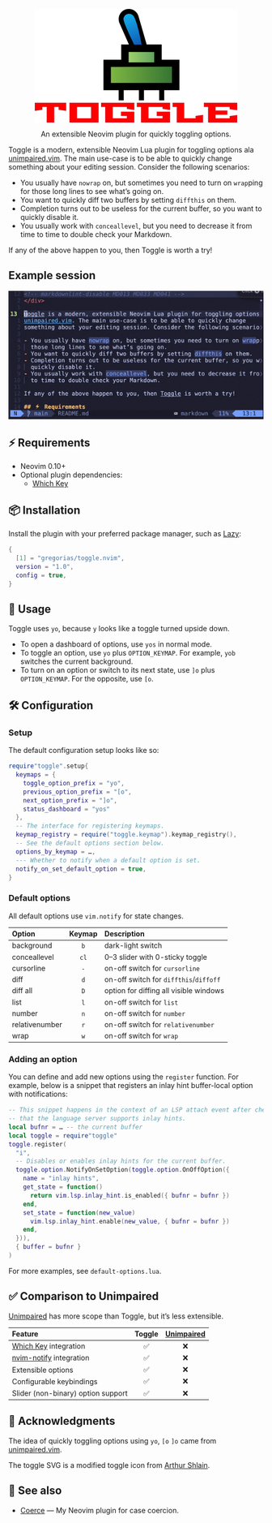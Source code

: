 <!-- markdownlint-disable MD013 MD033 MD041 -->

<div align="center">
  <p>
    <img src="assets/toggle-switch.png" align="center" alt="Toggle Logo"
         width="400" />
  </p>
  <p>
    An extensible Neovim plugin for quickly toggling options.
  </p>
</div>

Toggle is a modern, extensible Neovim Lua plugin for toggling options ala
[unimpaired.vim][unimpaired]. The main use-case is to be able to quickly change
something about your editing session. Consider the following scenarios:

- You usually have `nowrap` on, but sometimes you need to turn on `wrap`ping for
  those long lines to see what’s going on.
- You want to quickly diff two buffers by setting `diffthis` on them.
- Completion turns out to be useless for the current buffer, so you want to
  quickly disable it.
- You usually work with `conceallevel`, but you need to decrease it from time
  to time to double check your Markdown.

If any of the above happen to you, then Toggle is worth a try!

## Example session

![tty](assets/toggle-session.gif)

## ⚡️ Requirements

- Neovim 0.10+
- Optional plugin dependencies:
  - [Which Key][which-key]

## 📦 Installation

Install the plugin with your preferred package manager, such as [Lazy]:

```lua
{
  [1] = "gregorias/toggle.nvim",
  version = "1.0",
  config = true,
}
```

## 🚀 Usage

Toggle uses `yo`, because `y` looks like a toggle turned upside down.

- To open a dashboard of options, use `yos` in normal mode.
- To toggle an option, use `yo` plus `OPTION_KEYMAP`. For example, `yob`
  switches the current background.
- To turn on an option or switch to its next state, use `]o` plus
  `OPTION_KEYMAP`. For the opposite, use `[o`.

## 🛠️ Configuration

### Setup

The default configuration setup looks like so:

```lua
require"toggle".setup{
  keymaps = {
    toggle_option_prefix = "yo",
    previous_option_prefix = "[o",
    next_option_prefix = "]o",
    status_dashboard = "yos"
  },
  -- The interface for registering keymaps.
  keymap_registry = require("toggle.keymap").keymap_registry(),
  -- See the default options section below.
  options_by_keymap = …,
  --- Whether to notify when a default option is set.
  notify_on_set_default_option = true,
}
```

### Default options

All default options use `vim.notify` for state changes.

| Option         | Keymap | Description                            |
| :--            | :--:   | :--                                    |
| background     | `b`    | dark-light switch                      |
| conceallevel   | `cl`   | 0–3 slider with 0-sticky toggle        |
| cursorline     | `-`    | on-off switch for `cursorline`         |
| diff           | `d`    | on-off switch for `diffthis`/`diffoff` |
| diff all       | `D`    | option for diffing all visible windows |
| list           | `l`    | on-off switch for `list`               |
| number         | `n`    | on-off switch for `number`             |
| relativenumber | `r`    | on-off switch for `relativenumber`     |
| wrap           | `w`    | on-off switch for `wrap`               |

### Adding an option

You can define and add new options using the `register` function. For example,
below is a snippet that registers an inlay hint buffer-local option with
notifications:

```lua
-- This snippet happens in the context of an LSP attach event after checking
-- that the language server supports inlay hints.
local bufnr = … -- the current buffer
local toggle = require"toggle"
toggle.register(
  "i",
  -- Disables or enables inlay hints for the current buffer.
  toggle.option.NotifyOnSetOption(toggle.option.OnOffOption({
    name = "inlay hints",
    get_state = function()
      return vim.lsp.inlay_hint.is_enabled({ bufnr = bufnr })
    end,
    set_state = function(new_value)
      vim.lsp.inlay_hint.enable(new_value, { bufnr = bufnr })
    end,
  })),
  { buffer = bufnr }
)
```

For more examples, see `default-options.lua`.

## ✅ Comparison to Unimpaired

[Unimpaired][unimpaired] has more scope than Toggle, but it’s less extensible.

| Feature                            | Toggle | [Unimpaired][unimpaired] |
| :--                                | :--:   | :--:                     |
| [Which Key][which-key] integration | ✅     | ❌                       |
| [nvim-notify] integration          | ✅     | ❌                       |
| Extensible options                 | ✅     | ❌                       |
| Configurable keybindings           | ✅     | ❌                       |
| Slider (non-binary) option support | ✅     | ❌                       |

## 🙏 Acknowledgments

The idea of quickly toggling options using `yo`, `[o` `]o` came from
[unimpaired.vim][unimpaired].

The toggle SVG is a modified toggle icon from
[Arthur Shlain](https://usefulicons.com/).

## 🔗 See also

- [Coerce](https://github.com/gregorias/coerce.nvim) — My Neovim plugin for case coercion.

[Lazy]: https://github.com/folke/lazy.nvim
[nvim-notify]: https://github.com/rcarriga/nvim-notify
[unimpaired]: https://github.com/tpope/vim-unimpaired
[which-key]: https://github.com/folke/which-key.nvim
